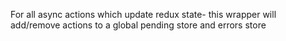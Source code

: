 For all async actions which update redux state- this wrapper will add/remove actions to a global pending store and errors store
